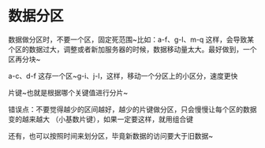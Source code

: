 # 数据分区

数据做分区时，不要一个区，固定死范围~比如：a\-f、g\-l、m\-q 这样，会导致某个区的数据过大，调整或者新加服务器的时候，数据移动量太大。最好做到，一个区再分块~

a\-c、d\-f 这存一个区~g\-i、j\-l，这样，移动一个分区上的小区分，速度更快

片键~也就是根据哪个关键值进行分片~

错误点：不要觉得越少的区间越好，越少的片键做分区，只会慢慢让每个区的数据变的越来越大 （小基数片键），如果一定要这样，就用组合键

还有，也可以按照时间来划分区，毕竟新数据的访问要大于旧数据~
